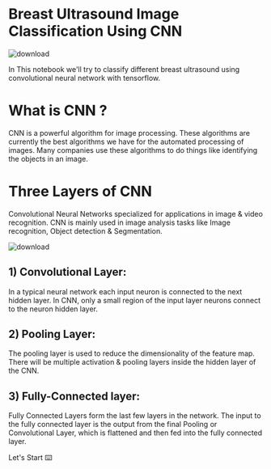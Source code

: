 # Breast Ultrasound Image Classification Using CNN

![download](https://user-images.githubusercontent.com/98955591/198652637-1a9df32d-d35d-40a5-8ae3-340ae67258a0.jpg)

In This notebook we'll try to classify different breast ultrasound using convolutional neural network with tensorflow.
# What is CNN ?

CNN is a powerful algorithm for image processing. These algorithms are currently the best algorithms we have for the automated processing of images. Many companies use these algorithms to do things like identifying the objects in an image.

# Three Layers of CNN

Convolutional Neural Networks specialized for applications in image & video recognition. CNN is mainly used in image analysis tasks like Image recognition, Object detection & Segmentation.

![download](https://user-images.githubusercontent.com/98955591/198653185-deec0a03-b68e-4849-a5a0-346cd400b286.jpg)

## 1) Convolutional Layer:

In a typical neural network each input neuron is connected to the next hidden layer. In CNN, only a small region of the input layer neurons connect to the neuron hidden layer.

## 2) Pooling Layer:

The pooling layer is used to reduce the dimensionality of the feature map. There will be multiple activation & pooling layers inside the hidden layer of the CNN.

## 3) Fully-Connected layer:

Fully Connected Layers form the last few layers in the network. The input to the fully connected layer is the output from the final Pooling or Convolutional Layer, which is flattened and then fed into the fully connected layer.

Let's Start ⌨️
